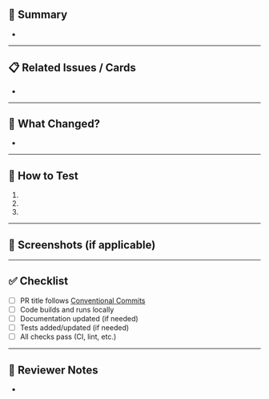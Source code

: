 <!--
  UCSD Data Science Capstone Pull Request Template
  ------------------------------------------------
  Please fill out all relevant sections. Remove any sections that do not apply.
-->

## 🚀 Summary

<!--
  Concisely describe what this PR does and why.
  Example: "Adds project timeline page and updates navigation."
-->
-

---

## 📋 Related Issues / Cards

<!--
  Link to any related issues, cards, or discussions.
  Example: Closes #12, relates to #15
-->
-

---

## 📝 What Changed?

<!--
  List major changes, new features, bug fixes, or refactors.
  Example:
  - Added new timeline page with Gantt chart
  - Updated navigation bar to include Resources
  - Fixed broken link in README
-->
-

---

## 🧪 How to Test

<!--
  Provide clear steps for reviewers to test your changes locally.
  Example:
  1. `make build`
  2. `make serve`
  3. Visit http://localhost:4000/timeline and verify the new page loads
-->
1.
2.
3.

---

## 📸 Screenshots (if applicable)

<!--
  Add screenshots or GIFs to help reviewers understand the changes.
  Example: ![New Timeline Page](https://link-to-screenshot)
-->

---

## ✅ Checklist

- [ ] PR title follows [Conventional Commits](https://www.conventionalcommits.org/)
- [ ] Code builds and runs locally
- [ ] Documentation updated (if needed)
- [ ] Tests added/updated (if needed)
- [ ] All checks pass (CI, lint, etc.)

---

## 👥 Reviewer Notes

<!--
  Anything reviewers should pay special attention to? Any open questions or blockers?
-->
-
